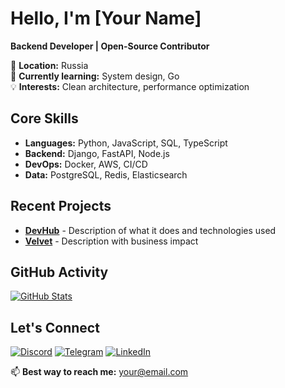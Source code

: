 # Hello, I'm [Your Name]

**Backend Developer | Open-Source Contributor**

📍 **Location:** Russia  
🌱 **Currently learning:** System design, Go  
💡 **Interests:** Clean architecture, performance optimization  

## Core Skills
- **Languages:** Python, JavaScript, SQL, TypeScript  
- **Backend:** Django, FastAPI, Node.js  
- **DevOps:** Docker, AWS, CI/CD  
- **Data:** PostgreSQL, Redis, Elasticsearch  

## Recent Projects
- **[DevHub](https://github.com/link)** - Description of what it does and technologies used  
- **[Velvet](https://github.com/link)** - Description with business impact  

## GitHub Activity
[![GitHub Stats](https://github-readme-stats.vercel.app/api?username=YOUR_USERNAME&show_icons=true&count_private=true&hide=issues)](https://github.com/YOUR_USERNAME)

## Let's Connect
[![Discord](https://img.shields.io/badge/-Discord-5865F2?style=flat&logo=discord&logoColor=white)](https://discord.com/users/YOUR_DISCORD_ID)
[![Telegram](https://img.shields.io/badge/-Telegram-26A5E4?style=flat&logo=telegram&logoColor=white)](https://t.me/your_username)
[![LinkedIn](https://img.shields.io/badge/-LinkedIn-0A66C2?style=flat&logo=linkedin&logoColor=white)](https://linkedin.com/in/your-profile)

📫 **Best way to reach me:** [your@email.com](mailto:your@email.com)
